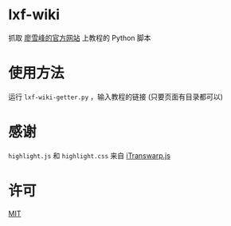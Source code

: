 # lxf-wiki
抓取 [廖雪峰的官方网站](http://www.liaoxuefeng.com/) 上教程的 Python 脚本

# 使用方法
运行 `lxf-wiki-getter.py` ，输入教程的链接 (只要页面有目录都可以)

# 感谢
`highlight.js` 和 `highlight.css` 来自 [iTranswarp.js](http://js.itranswarp.com/)

# 许可
[MIT](LICENSE)
